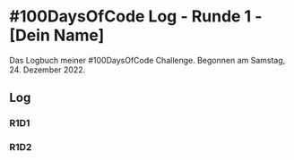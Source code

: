 # #100DaysOfCode Log - Runde 1 - [Dein Name]

Das Logbuch meiner #100DaysOfCode Challenge. Begonnen am Samstag, 24. Dezember 2022.

## Log

### R1D1 

### R1D2
